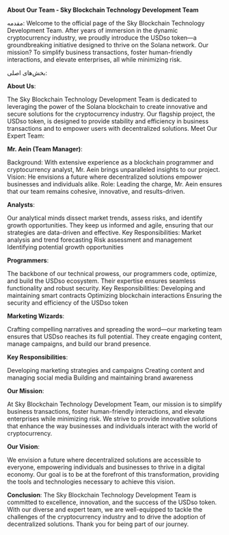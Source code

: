 **About Our Team - Sky Blockchain Technology Development Team**

مقدمه:
Welcome to the official page of the Sky Blockchain Technology Development Team. After years of immersion in the dynamic cryptocurrency industry, we proudly introduce the USDso token—a groundbreaking initiative designed to thrive on the Solana network. Our mission? To simplify business transactions, foster human-friendly interactions, and elevate enterprises, all while minimizing risk.

بخش‌های اصلی:

**About Us**:

The Sky Blockchain Technology Development Team is dedicated to leveraging the power of the Solana blockchain to create innovative and secure solutions for the cryptocurrency industry. Our flagship project, the USDso token, is designed to provide stability and efficiency in business transactions and to empower users with decentralized solutions.
Meet Our Expert Team:

**Mr. Aein (Team Manager)**:

Background: With extensive experience as a blockchain programmer and cryptocurrency analyst, Mr. Aein brings unparalleled insights to our project.
Vision: He envisions a future where decentralized solutions empower businesses and individuals alike.
Role: Leading the charge, Mr. Aein ensures that our team remains cohesive, innovative, and results-driven.

**Analysts**:

Our analytical minds dissect market trends, assess risks, and identify growth opportunities. They keep us informed and agile, ensuring that our strategies are data-driven and effective.
Key Responsibilities:
Market analysis and trend forecasting
Risk assessment and management
Identifying potential growth opportunities

**Programmers**:

The backbone of our technical prowess, our programmers code, optimize, and build the USDso ecosystem. Their expertise ensures seamless functionality and robust security.
Key Responsibilities:
Developing and maintaining smart contracts
Optimizing blockchain interactions
Ensuring the security and efficiency of the USDso token

**Marketing Wizards**:

Crafting compelling narratives and spreading the word—our marketing team ensures that USDso reaches its full potential. They create engaging content, manage campaigns, and build our brand presence.

**Key Responsibilities**:

Developing marketing strategies and campaigns
Creating content and managing social media
Building and maintaining brand awareness

**Our Mission**:

At Sky Blockchain Technology Development Team, our mission is to simplify business transactions, foster human-friendly interactions, and elevate enterprises while minimizing risk. We strive to provide innovative solutions that enhance the way businesses and individuals interact with the world of cryptocurrency.

**Our Vision**:

We envision a future where decentralized solutions are accessible to everyone, empowering individuals and businesses to thrive in a digital economy. Our goal is to be at the forefront of this transformation, providing the tools and technologies necessary to achieve this vision.

**Conclusion**:
The Sky Blockchain Technology Development Team is committed to excellence, innovation, and the success of the USDso token. With our diverse and expert team, we are well-equipped to tackle the challenges of the cryptocurrency industry and to drive the adoption of decentralized solutions. Thank you for being part of our journey.
